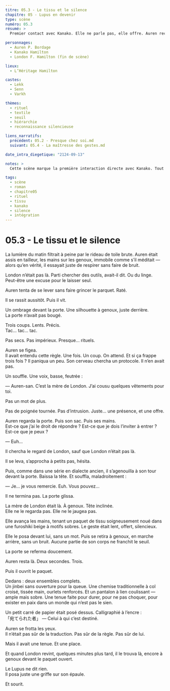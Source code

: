```yaml
---
titre: 05.3 - Le tissu et le silence
chapitre: 05 - Lupus en devenir
type: scène
numéro: 05.3
résumé: >
  Premier contact avec Kanako. Elle ne parle pas, elle offre. Auren reçoit une tenue, un geste, un rôle implicite. Tout est codifié, symbolique, doux. Il n’est pas nommé, mais il est reconnu.

personnages:
  - Auren P. Bordage
  - Kanako Hamilton
  - London F. Hamilton (fin de scène)

lieux:
  - L’Héritage Hamilton

castes:
  - Lekk
  - Senn
  - Varkh

thèmes:
  - rituel
  - textile
  - seuil
  - hiérarchie
  - reconnaissance silencieuse

liens_narratifs:
  précédent: 05.2 - Presque chez soi.md
  suivant: 05.4 - La maîtresse des gestes.md

date_intra_diegetique: "2124-09-13"

notes: >
  Cette scène marque la première interaction directe avec Kanako. Tout passe par le corps, les gestes, le tissu. Aucun mot n’explique. Auren reçoit sans comprendre, mais ressent qu’il a été vu. Le tissu devient symbole de lien.

tags:
  - scène
  - roman
  - chapitre05
  - rituel
  - tissu
  - kanako
  - silence
  - intégration
---
```


# 05.3 - Le tissu et le silence

La lumière du matin filtrait à peine par le rideau de toile brute. Auren était assis en tailleur, les mains sur les genoux, immobile comme s’il méditait — alors qu’en vérité, il essayait juste de respirer sans faire de bruit.

London n’était pas là. Parti chercher des outils, avait-il dit. Ou du linge. Peut-être une excuse pour le laisser seul.

Auren tenta de se lever sans faire grincer le parquet. Raté.

Il se rassit aussitôt. Puis il vit.

Un ombrage devant la porte. Une silhouette à genoux, juste derrière.  
La porte n’avait pas bougé.

Trois coups. Lents. Précis.  
Tac… tac… tac.

Pas secs. Pas impérieux. Presque... rituels.

Auren se figea.  
Il avait entendu cette règle. Une fois. Un coup. On attend. Et si ça frappe trois fois ? Il paniqua un peu. Son cerveau chercha un protocole. Il n’en avait pas.

Un souffle. Une voix, basse, feutrée :

— Auren-san. C’est la mère de London. J’ai cousu quelques vêtements pour toi.

Pas un mot de plus.

Pas de poignée tournée. Pas d’intrusion. Juste… une présence, et une offre.

Auren regarda la porte. Puis son sac. Puis ses mains.  
Est-ce que j’ai le droit de répondre ? Est-ce que je dois l’inviter à entrer ? Est-ce que je peux ?

— Euh…

Il chercha le regard de London, sauf que London n’était pas là.

Il se leva, s’approcha à petits pas, hésita.

Puis, comme dans une série en dialecte ancien, il s’agenouilla à son tour devant la porte. Baissa la tête. Et souffla, maladroitement :

— Je… je vous remercie. Euh. Vous pouvez…

Il ne termina pas. La porte glissa.

La mère de London était là. À genoux. Tête inclinée.  
Elle ne le regarda pas. Elle ne le jaugea pas.

Elle avança les mains, tenant un paquet de tissu soigneusement noué dans une furoshiki beige à motifs sobres. Le geste était lent, offert, silencieux.

Elle le posa devant lui, sans un mot. Puis se retira à genoux, en marche arrière, sans un bruit. Aucune partie de son corps ne franchit le seuil.

La porte se referma doucement.

Auren resta là. Deux secondes. Trois.

Puis il ouvrit le paquet.

Dedans : deux ensembles complets.  
Un jinbei sans ouverture pour la queue. Une chemise traditionnelle à col croisé, tissée main, ourlets renforcés. Et un pantalon à lien coulissant — ample mais sobre. Une tenue faite pour durer, pour ne pas choquer, pour exister en paix dans un monde qui n’est pas le sien.

Un petit carré de papier était posé dessus. Calligraphié à l’encre :  
「宛てられた者」 — Celui à qui c’est destiné.

Auren se frotta les yeux.  
Il n’était pas sûr de la traduction. Pas sûr de la règle. Pas sûr de lui.

Mais il avait une tenue. Et une place.

Et quand London revint, quelques minutes plus tard, il le trouva là, encore à genoux devant le paquet ouvert.

Le Lupus ne dit rien.  
Il posa juste une griffe sur son épaule.

Et sourit.
